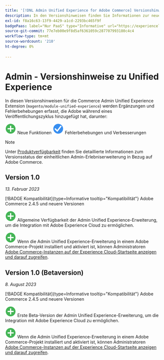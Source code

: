 ```yaml
---
title: '[!DNL Admin Unified Experience for Adobe Commerce] Versionshinweise'
description: In den Versionshinweisen finden Sie Informationen zur neuesten Version der  [!DNL Admin Unified Experience] -Erweiterung für Commerce.
exl-id: f8a16c63-13f9-4429-a1cd-2293bc465f9f
badgePaas: label="Nur PaaS" type="Informative" url="https://experienceleague.adobe.com/en/docs/commerce/user-guides/product-solutions" tooltip="Gilt nur für Adobe Commerce in Cloud-Projekten (von Adobe verwaltete PaaS-Infrastruktur) und lokale Projekte."
source-git-commit: 77e7eb00e9f8d5af6361059c287707993180c4c4
workflow-type: tm+mt
source-wordcount: '210'
ht-degree: 0%

---
```


# Admin - Versionshinweise zu Unified Experience

In diesen Versionshinweisen für die Commerce Admin Unified Experience Extension (`magento/module-unified-experience`) werden Ergänzungen und Fehlerbehebungen erfasst, die Adobe während eines Veröffentlichungszyklus hinzugefügt hat, darunter:

![Neu](../assets/new.svg) Neue Funktionen
![Problem behoben](../assets/fix.svg) Fehlerbehebungen und Verbesserungen


>[!NOTE]
>
>Unter [Produktverfügbarkeit](https://experienceleague.adobe.com/docs/commerce-operations/release/product-availability.html) finden Sie detaillierte Informationen zum Versionsstatus der einheitlichen Admin-Erlebniserweiterung in Bezug auf Adobe Commerce.

## Version 1.0

*13. Februar 2023*

[!BADGE Kompatibilität]{type=Informative tooltip="Kompatibilität"} Adobe Commerce 2.4.5 und neuere Versionen

![Neu](../assets/new.svg) Allgemeine Verfügbarkeit der Admin Unified Experience-Erweiterung, um die Integration mit Adobe Experience Cloud zu ermöglichen.

![Neu](../assets/new.svg) Wenn die Admin Unified Experience-Erweiterung in einem Adobe Commerce-Projekt installiert und aktiviert ist, können Administratoren [Adobe Commerce-Instanzen auf der Experience Cloud-Startseite anzeigen und darauf zugreifen](admin-unified-experience-integration-overview.md).


## Version 1.0 (Betaversion)

*8. August 2023*

[!BADGE Kompatibilität]{type=Informative tooltip="Kompatibilität"} Adobe Commerce 2.4.5 und neuere Versionen

![Neu](../assets/new.svg) Erste Beta-Version der Admin Unified Experience-Erweiterung, um die Integration mit Adobe Experience Cloud zu ermöglichen.

![Neu](../assets/new.svg) Wenn die Admin Unified Experience-Erweiterung in einem Adobe Commerce-Projekt installiert und aktiviert ist, können Administratoren [Adobe Commerce-Instanzen auf der Experience Cloud-Startseite anzeigen und darauf zugreifen](admin-unified-experience-integration-overview.md).
